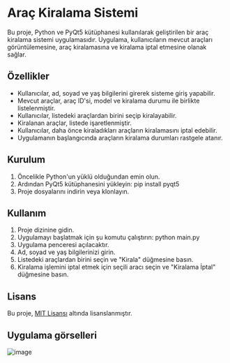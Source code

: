 # Araç Kiralama Sistemi

Bu proje, Python ve PyQt5 kütüphanesi kullanılarak geliştirilen bir araç kiralama sistemi uygulamasıdır. Uygulama, kullanıcıların mevcut araçları görüntülemesine, araç kiralamasına ve kiralama iptal etmesine olanak sağlar.

## Özellikler

- Kullanıcılar, ad, soyad ve yaş bilgilerini girerek sisteme giriş yapabilir.
- Mevcut araçlar, araç ID'si, model ve kiralama durumu ile birlikte listelenmiştir.
- Kullanıcılar, listedeki araçlardan birini seçip kiralayabilir.
- Kiralanan araçlar, listede işaretlenmiştir.
- Kullanıcılar, daha önce kiraladıkları araçların kiralamasını iptal edebilir.
- Uygulamanın başlangıcında araçların kiralama durumları rastgele atanır.

## Kurulum

1. Öncelikle Python'un yüklü olduğundan emin olun.
2. Ardından PyQt5 kütüphanesini yükleyin:
pip install pyqt5
3. Proje dosyalarını indirin veya klonlayın.

## Kullanım

1. Proje dizinine gidin.
2. Uygulamayı başlatmak için şu komutu çalıştırın:
python main.py
3. Uygulama penceresi açılacaktır.
4. Ad, soyad ve yaş bilgilerinizi girin.
5. Listedeki araçlardan birini seçin ve "Kirala" düğmesine basın.
6. Kiralama işlemini iptal etmek için seçili aracı seçin ve "Kiralama İptal" düğmesine basın.

## Lisans

Bu proje, [MIT Lisansı](https://opensource.org/licenses/MIT) altında lisanslanmıştır.

## Uygulama görselleri

![image](https://github.com/Omercoskun77/PyQt-Projeleri/assets/167522812/f77ae5b2-39d0-45e5-9a42-58e742490329)
